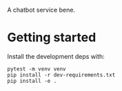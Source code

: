 A chatbot service bene.

# Getting started

Install the development deps with:
```
pytest -m venv venv
pip install -r dev-requirements.txt
pip install -e .
```
